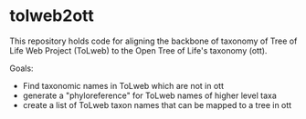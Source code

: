 tolweb2ott==========This repository holds code for aligning the backbone of taxonomy of Tree of Life Web Project (ToLweb) to the Open Tree of Life's taxonomy (ott).Goals:   * Find taxonomic names in ToLweb which are not in ott   * generate a "phyloreference" for ToLweb names of higher level taxa   * create a list of ToLweb taxon names that can be mapped to a tree in ott